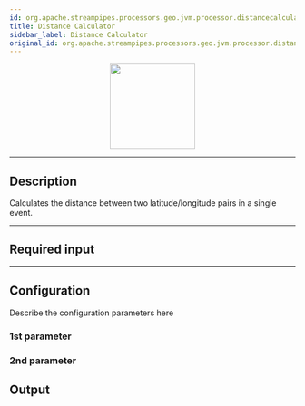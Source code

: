 ```yaml
---
id: org.apache.streampipes.processors.geo.jvm.processor.distancecalculator
title: Distance Calculator
sidebar_label: Distance Calculator
original_id: org.apache.streampipes.processors.geo.jvm.processor.distancecalculator
---
```


<!--
  ~ Licensed to the Apache Software Foundation (ASF) under one or more
  ~ contributor license agreements.  See the NOTICE file distributed with
  ~ this work for additional information regarding copyright ownership.
  ~ The ASF licenses this file to You under the Apache License, Version 2.0
  ~ (the "License"); you may not use this file except in compliance with
  ~ the License.  You may obtain a copy of the License at
  ~
  ~    http://www.apache.org/licenses/LICENSE-2.0
  ~
  ~ Unless required by applicable law or agreed to in writing, software
  ~ distributed under the License is distributed on an "AS IS" BASIS,
  ~ WITHOUT WARRANTIES OR CONDITIONS OF ANY KIND, either express or implied.
  ~ See the License for the specific language governing permissions and
  ~ limitations under the License.
  ~
  -->



<p align="center"> 
    <img src="/docs/img/pipeline-elements/org.apache.streampipes.processors.geo.jvm.processor.distancecalculator/icon.png" width="150px;" class="pe-image-documentation"/>
</p>

***

## Description

Calculates the distance between two latitude/longitude pairs in a single event.

***

## Required input


***

## Configuration

Describe the configuration parameters here

### 1st parameter


### 2nd parameter

## Output
